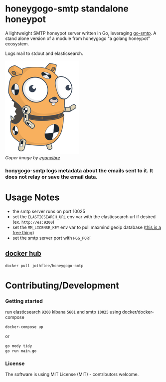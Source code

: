 # honeygogo-smtp standalone honeypot

A lightweight SMTP honeypot server written in Go, leveraging [go-smtp](github.com/emersion/go-smtp). A stand alone version of a module from honeygogo "a golang honeypot" ecosystem.

Logs mail to stdout and elasticsearch.

![crash gopher](https://github.com/jothflee/honeygogo-smtp/raw/main/docs/crash-dummy.png)  
_Goper image by [egonelbre](https://github.com/egonelbre/gophers)_

### honygogo-smtp logs metadata about the emails sent to it. It does not relay or save the email data.

# Usage Notes

- the smtp server runs on port 10025
- set the `ELASTICSEARCH_URL` env var with the elasticsearch url if desired (ex. `http://es:9200`)
- set the `MM_LICENSE_KEY` env var to pull maxmind geoip database ([this is a free thing](https://dev.maxmind.com/geoip/geolite2-free-geolocation-data?lang=en))
- set the smtp server port with `HGG_PORT`

## [docker hub](https://hub.docker.com/r/jothflee/honeygogo-smtp)

```
docker pull jothflee/honeygogo-smtp
```

# Contributing/Development

### Getting started

run elasticsearch `9200` kibana `5601` and smtp `10025` using docker/docker-compose

```
docker-compose up
```

or

```
go mody tidy
go run main.go
```

### License

The software is using MIT License (MIT) - contributors welcome.
